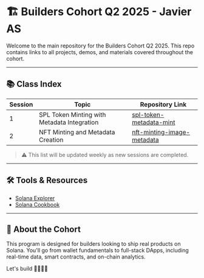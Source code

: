 # 🏗️ Builders Cohort Q2 2025 - Javier AS

Welcome to the main repository for the Builders Cohort Q2 2025. This repo contains links to all projects, demos, and materials covered throughout the cohort.

---

## 📚 Class Index

| Session | Topic                            | Repository Link |
|---------|----------------------------------|-----------------|
| 1       | SPL Token Minting with Metadata Integration  | [spl-token-metadata-mint](https://github.com/DevJProd/spl-token-minting-ts) |
| 2       | NFT Minting and Metadata Creation   | [nft-minting-image-metadata](https://github.com/DevJProd/NFT-Minting-and-Metadata) |

> ⚠️ This list will be updated weekly as new sessions are completed.

---



## 🛠️ Tools & Resources

- [Solana Explorer](https://explorer.solana.com)
- [Solana Cookbook](https://solanacookbook.com)

---

## 🚀 About the Cohort

This program is designed for builders looking to ship real products on Solana. You'll go from wallet fundamentals to full-stack DApps, including real-time data, smart contracts, and on-chain analytics.

Let's build 👷‍♂️👷‍♀️
